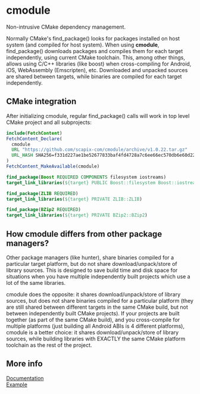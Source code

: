 ﻿# cmodule

Non-intrusive CMake dependency management.

Normally CMake's find_package() looks for packages installed on host system (and compiled for host system).
When using **cmodule**, find_package() downloads packages and compiles them for each target independently,
using current CMake toolchain. This, among other things, allows using C/C++ libraries (like boost)
when cross-compiling for Android, iOS, WebAssembly (Emscripten), etc.
Downloaded and unpacked sources are shared between targets, while binaries are compiled for each target independently.

## CMake integration

After initializing cmodule, regular find_package() calls will work in top level CMake project and all subprojects:

```cmake
include(FetchContent)
FetchContent_Declare(
  cmodule
  URL "https://github.com/scapix-com/cmodule/archive/v1.0.22.tar.gz"
  URL_HASH SHA256=f331d227ae1be52677833baf4fd4728a7c6ee66ec570db6e60d22db0ae43854f
)
FetchContent_MakeAvailable(cmodule)

find_package(Boost REQUIRED COMPONENTS filesystem iostreams)
target_link_libraries(${target} PUBLIC Boost::filesystem Boost::iostreams)

find_package(ZLIB REQUIRED)
target_link_libraries(${target} PRIVATE ZLIB::ZLIB)

find_package(BZip2 REQUIRED)
target_link_libraries(${target} PRIVATE BZip2::BZip2)
```

## How cmodule differs from other package managers?

Other package managers (like hunter), share binaries compiled for a particular target platform, but do not share download/unpack/store of library sources.
This is designed to save build time and disk space for situations when you have multiple independently built projects which use a lot of the same libraries.

cmodule does the opposite: it shares download/unpack/store of library sources, but does not share binaries compiled for a particular platform
(they are still shared between different targets in the same CMake build, but not between independently built CMake projects).
If your projects are built together (as part of the same CMake build), and you cross-compile for multiple platforms (just building all Android ABIs is 4 different platforms),
cmodule is a better choice: it shares download/unpack/store of library sources, while building libraries with EXACTLY the same CMake platform toolchain as the rest of the project.

## More info

[Documentation](https://www.scapix.com/cmodule)\
[Example](https://github.com/scapix-com/cmodule_test)
